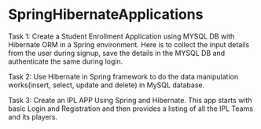 # SpringHibernateApplications

Task 1:
Create a Student Enrollment Application using MYSQL DB with Hibernate ORM in a Spring environment.
Here is to collect the input details from the user during signup, save the details in the MYSQL DB and authenticate the same during login.

Task 2:
Use Hibernate in Spring framework to do the data manipulation works(insert, select, update and delete) in MySQL database.

Task 3:
Create an IPL APP Using Spring and Hibernate. This app starts with basic Login and Registration and then provides a listing of all the IPL Teams and its players.


